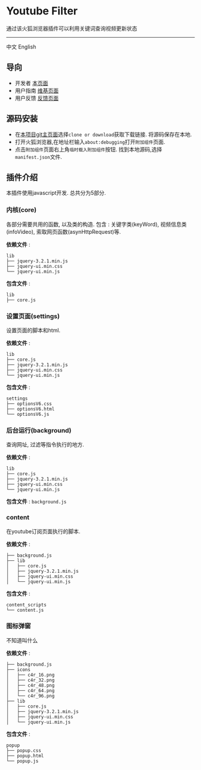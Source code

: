 # Youtube Filter
通过该火狐浏览器插件可以利用关键词查询视频更新状态

---
中文 English

## 导向

- 开发者 [本页面](https://github.com/c4rO-0/YouTube-Filter)
- 用户指南 [维基页面](https://github.com/c4rO-0/YouTube-Filter/wiki) 
- 用户反馈 [反馈页面](https://github.com/c4rO-0/YouTube-Filter/issues)

## 源码安装
- 在[本项目git主页面](https://github.com/c4rO-0/YouTube-Filter)选择`clone or download`获取下载链接. 将源码保存在本地.
- 打开火狐浏览器,在地址栏输入`about:debugging`打开`附加组件`页面.
- 点击`附加组件`页面右上角`临时载入附加组件`按钮. 找到本地源码,选择`manifest.json`文件.

## 插件介绍
本插件使用javascript开发. 总共分为5部分.
### 内核(core)
各部分需要共用的函数, 以及类的构造.
包含 : 关键字类(keyWord), 视频信息类(infoVideo), 索取网页函数(asynHttpRequest)等.

**依赖文件** :
```
lib
├── jquery-3.2.1.min.js
├── jquery-ui.min.css
└── jquery-ui.min.js
```

**包含文件** :
```
lib
├── core.js
```

### 设置页面(settings)
设置页面的脚本和html.

**依赖文件** :
```
lib
├── core.js
├── jquery-3.2.1.min.js
├── jquery-ui.min.css
└── jquery-ui.min.js
```
**包含文件** :
```
settings
├── optionsV6.css
├── optionsV6.html
└── optionsV6.js
```

### 后台运行(background)
查询网址, 过滤等指令执行的地方.

**依赖文件** :

```
lib
├── core.js
├── jquery-3.2.1.min.js
├── jquery-ui.min.css
└── jquery-ui.min.js
```

**包含文件** :
``` background.js ```

### content
在youtube订阅页面执行的脚本.

**依赖文件** :
```
├── background.js
├── lib
│   ├── core.js
│   ├── jquery-3.2.1.min.js
│   ├── jquery-ui.min.css
│   └── jquery-ui.min.js
```

**包含文件** :
```
content_scripts
└── content.js
```

### 图标弹窗
不知道叫什么

**依赖文件** :
```
├── background.js
├── icons
│   ├── c4r_16.png
│   ├── c4r_32.png
│   ├── c4r_48.png
│   ├── c4r_64.png
│   └── c4r_96.png
├── lib
│   ├── core.js
│   ├── jquery-3.2.1.min.js
│   ├── jquery-ui.min.css
│   └── jquery-ui.min.js
```


**包含文件** :
```
popup
├── popup.css
├── popup.html
└── popup.js
```


